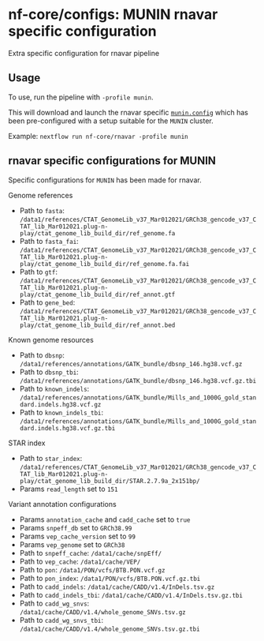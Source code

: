 # nf-core/configs: MUNIN rnavar specific configuration

Extra specific configuration for rnavar pipeline

## Usage

To use, run the pipeline with `-profile munin`.

This will download and launch the rnavar specific [`munin.config`](../../../conf/pipeline/rnavar/munin.config) which has been pre-configured with a setup suitable for the `MUNIN` cluster.

Example: `nextflow run nf-core/rnavar -profile munin`

## rnavar specific configurations for MUNIN

Specific configurations for `MUNIN` has been made for rnavar.

Genome references

* Path to `fasta`: `/data1/references/CTAT_GenomeLib_v37_Mar012021/GRCh38_gencode_v37_CTAT_lib_Mar012021.plug-n-play/ctat_genome_lib_build_dir/ref_genome.fa`
* Path to `fasta_fai`: `/data1/references/CTAT_GenomeLib_v37_Mar012021/GRCh38_gencode_v37_CTAT_lib_Mar012021.plug-n-play/ctat_genome_lib_build_dir/ref_genome.fa.fai`
* Path to `gtf`: `/data1/references/CTAT_GenomeLib_v37_Mar012021/GRCh38_gencode_v37_CTAT_lib_Mar012021.plug-n-play/ctat_genome_lib_build_dir/ref_annot.gtf`
* Path to `gene_bed`: `/data1/references/CTAT_GenomeLib_v37_Mar012021/GRCh38_gencode_v37_CTAT_lib_Mar012021.plug-n-play/ctat_genome_lib_build_dir/ref_annot.bed`

Known genome resources

* Path to `dbsnp`: `/data1/references/annotations/GATK_bundle/dbsnp_146.hg38.vcf.gz`
* Path to `dbsnp_tbi`: `/data1/references/annotations/GATK_bundle/dbsnp_146.hg38.vcf.gz.tbi`
* Path to `known_indels`: `/data1/references/annotations/GATK_bundle/Mills_and_1000G_gold_standard.indels.hg38.vcf.gz`
* Path to `known_indels_tbi`: `/data1/references/annotations/GATK_bundle/Mills_and_1000G_gold_standard.indels.hg38.vcf.gz.tbi`

STAR index

* Path to `star_index`: `/data1/references/CTAT_GenomeLib_v37_Mar012021/GRCh38_gencode_v37_CTAT_lib_Mar012021.plug-n-play/ctat_genome_lib_build_dir/STAR.2.7.9a_2x151bp/`
* Params `read_length` set to `151`

Variant annotation configurations

* Params `annotation_cache` and `cadd_cache` set to `true`
* Params `snpeff_db` set to `GRCh38.99`
* Params `vep_cache_version` set to `99`
* Params `vep_genome` set to `GRCh38`
* Path to `snpeff_cache`: `/data1/cache/snpEff/`
* Path to `vep_cache`: `/data1/cache/VEP/`
* Path to `pon`: `/data1/PON/vcfs/BTB.PON.vcf.gz`
* Path to `pon_index`: `/data1/PON/vcfs/BTB.PON.vcf.gz.tbi`
* Path to `cadd_indels`: `/data1/cache/CADD/v1.4/InDels.tsv.gz`
* Path to `cadd_indels_tbi`: `/data1/cache/CADD/v1.4/InDels.tsv.gz.tbi`
* Path to `cadd_wg_snvs`: `/data1/cache/CADD/v1.4/whole_genome_SNVs.tsv.gz`
* Path to `cadd_wg_snvs_tbi`: `/data1/cache/CADD/v1.4/whole_genome_SNVs.tsv.gz.tbi`
